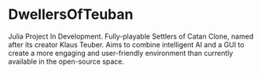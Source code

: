 # DwellersOfTeuban
Julia Project In Development. Fully-playable Settlers of Catan Clone, named after its creator Klaus Teuber. Aims to combine intelligent AI and a GUI to create a more engaging and user-friendly environment than currently available in the open-source space. 
